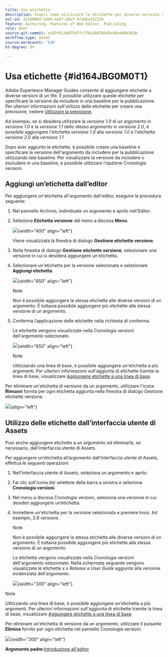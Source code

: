 ```yaml
---
title: Usa etichette
description: Scopri come utilizzare le etichette per diverse versioni di un file in Adobe Experience Manager Guides. Scopri come aggiungere o eliminare un’etichetta in una versione di un argomento.
exl-id: d116906d-b469-4a97-b0af-4fadbe15222b
feature: Authoring, Features of Web Editor, Publishing
role: User
source-git-commit: ac83f613d87547fc7f6a18070545e40ad4963616
workflow-type: tm+mt
source-wordcount: '536'
ht-degree: 0%

---
```


# Usa etichette {#id164JBG0M0T1}

Adobe Experience Manager Guides consente di aggiungere etichette a diverse versioni di un file. È possibile utilizzare queste etichette per specificare la versione da includere in una baseline per la pubblicazione. Per ulteriori informazioni sull&#39;utilizzo delle etichette per creare una previsione, vedere [Utilizzare la previsione](generate-output-use-baseline-for-publishing.md#).

Ad esempio, se si desidera utilizzare la *versione 1.0* di un argomento in *versione 1.0* e la *versione 1.1* dello stesso argomento in *versione 2.0*, è possibile aggiungere l&#39;etichetta *versione 1.0* alla *versione 1.0* e l&#39;etichetta *versione 2.0* alla *versione 1.1*.

Dopo aver aggiunto le etichette, è possibile creare una baseline e specificare la versione dell&#39;argomento da includere per la pubblicazione utilizzando tale baseline. Per visualizzare la versione da includere o escludere in una baseline, è possibile utilizzare l&#39;opzione Cronologia versioni.

## Aggiungi un’etichetta dall’editor

Per aggiungere un&#39;etichetta all&#39;argomento dall&#39;editor, eseguire la procedura seguente:

1. Nel pannello Archivio, individuate un argomento e aprilo nell&#39;Editor.
1. Seleziona **Etichetta versione** dal menu a discesa **Menu**.

   ![](images/version-label-option.png){width="400" align="left"}

   Viene visualizzata la finestra di dialogo **Gestione etichette versione**.

1. Nella finestra di dialogo **Gestione etichette versione**, selezionare una versione in cui si desidera aggiungere un&#39;etichetta.
1. Selezionare un&#39;etichetta per la versione selezionata e selezionare **Aggiungi etichetta**.

   ![](images/version-label-management-dialog-new.png){width="650" align="left"}

   >[!NOTE]
   >
   > Non è possibile aggiungere la stessa etichetta alle diverse versioni di un argomento. È tuttavia possibile aggiungere più etichette alla stessa versione di un argomento.
1. Conferma l’applicazione delle etichette nella richiesta di conferma.

   Le etichette vengono visualizzate nella Cronologia versioni dell&#39;argomento selezionato.

   ![](images/label-comparison-version-history.png){width="650" align="left"}

   >[!NOTE]
   >
   > Utilizzando una linea di base, è possibile aggiungere un&#39;etichetta a più argomenti. Per ulteriori informazioni sull&#39;aggiunta di etichette tramite la linea di base, visualizzare [Aggiungere etichette a una linea di base](generate-output-use-baseline-for-publishing.md#id184KD0T305Z).

Per eliminare un&#39;etichetta di versione da un argomento, utilizzare l&#39;icona **Rimuovi** fornita per ogni etichetta aggiunta nella finestra di dialogo Gestione etichette versione.

![](images/remove-version-label.png){align="left"}


## Utilizzo delle etichette dall’interfaccia utente di Assets

Puoi anche aggiungere etichette a un argomento ed eliminarle, se necessario, dall’interfaccia utente di Assets.

Per aggiungere un’etichetta all’argomento dall’interfaccia utente di Assets, effettua le seguenti operazioni:

1. Nell’interfaccia utente di Assets, seleziona un argomento e aprilo.
1. Fai clic sull&#39;icona del selettore della barra a sinistra e seleziona **Cronologia versioni**.
1. Nel menu a discesa Cronologia versioni, seleziona una versione in cui desideri aggiungere un’etichetta.
1. Immettere un&#39;etichetta per la versione selezionata e premere Invio. Ad esempio, *2.6 versione*.

   >[!NOTE]
   >
   > Non è possibile aggiungere la stessa etichetta alle diverse versioni di un argomento. È tuttavia possibile aggiungere più etichette alla stessa versione di un argomento.

   Le etichette vengono visualizzate nella Cronologia versioni dell&#39;argomento selezionato. Nella schermata seguente vengono visualizzate le etichette *x.x Release* e *User Guide* aggiunte alla versione evidenziata dell&#39;argomento.

   ![](images/labels.png){width="300" align="left"}

>[!NOTE]
>
> Utilizzando una linea di base, è possibile aggiungere un&#39;etichetta a più argomenti. Per ulteriori informazioni sull&#39;aggiunta di etichette tramite la linea di base, visualizzare [Aggiungere etichette a una linea di base](generate-output-use-baseline-for-publishing.md#id184KD0T305Z).

Per eliminare un&#39;etichetta di versione da un argomento, utilizzare il pulsante **Elimina** fornito per ogni etichetta nel pannello Cronologia versioni.

![](images/delete-labels.png){width="300" align="left"}


**Argomento padre:**&#x200B;[ Introduzione all&#39;editor](web-editor.md)
